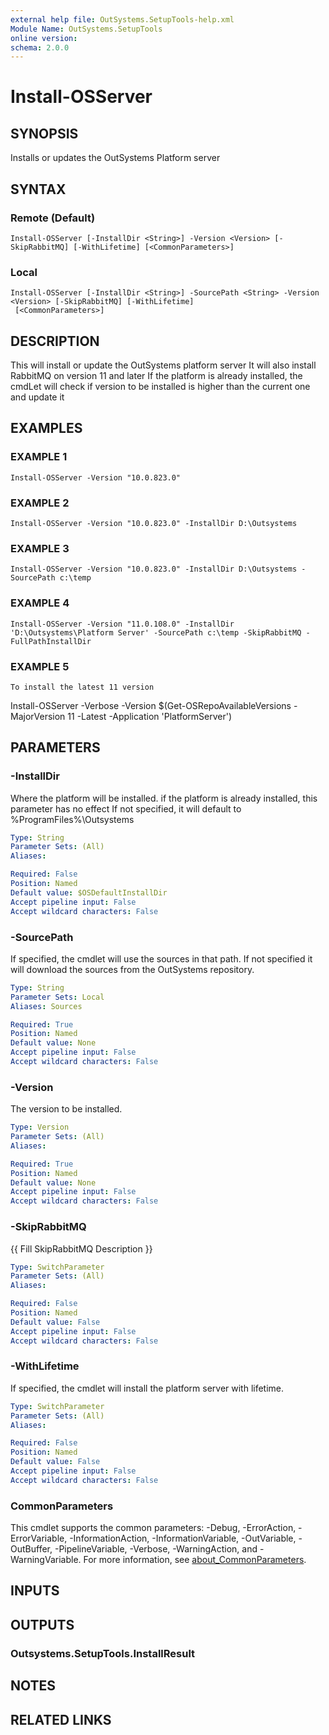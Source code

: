 ```yaml
---
external help file: OutSystems.SetupTools-help.xml
Module Name: OutSystems.SetupTools
online version:
schema: 2.0.0
---
```


# Install-OSServer

## SYNOPSIS
Installs or updates the OutSystems Platform server

## SYNTAX

### Remote (Default)
```
Install-OSServer [-InstallDir <String>] -Version <Version> [-SkipRabbitMQ] [-WithLifetime] [<CommonParameters>]
```

### Local
```
Install-OSServer [-InstallDir <String>] -SourcePath <String> -Version <Version> [-SkipRabbitMQ] [-WithLifetime]
 [<CommonParameters>]
```

## DESCRIPTION
This will install or update the OutSystems platform server
It will also install RabbitMQ on version 11 and later
If the platform is already installed, the cmdLet will check if version to be installed is higher than the current one and update it

## EXAMPLES

### EXAMPLE 1
```
Install-OSServer -Version "10.0.823.0"
```

### EXAMPLE 2
```
Install-OSServer -Version "10.0.823.0" -InstallDir D:\Outsystems
```

### EXAMPLE 3
```
Install-OSServer -Version "10.0.823.0" -InstallDir D:\Outsystems -SourcePath c:\temp
```

### EXAMPLE 4
```
Install-OSServer -Version "11.0.108.0" -InstallDir 'D:\Outsystems\Platform Server' -SourcePath c:\temp -SkipRabbitMQ -FullPathInstallDir
```

### EXAMPLE 5
```
To install the latest 11 version
```

Install-OSServer -Verbose -Version $(Get-OSRepoAvailableVersions -MajorVersion 11 -Latest -Application 'PlatformServer')

## PARAMETERS

### -InstallDir
Where the platform will be installed.
if the platform is already installed, this parameter has no effect
If not specified, it will default to %ProgramFiles%\Outsystems

```yaml
Type: String
Parameter Sets: (All)
Aliases:

Required: False
Position: Named
Default value: $OSDefaultInstallDir
Accept pipeline input: False
Accept wildcard characters: False
```

### -SourcePath
If specified, the cmdlet will use the sources in that path.
If not specified it will download the sources from the OutSystems repository.

```yaml
Type: String
Parameter Sets: Local
Aliases: Sources

Required: True
Position: Named
Default value: None
Accept pipeline input: False
Accept wildcard characters: False
```

### -Version
The version to be installed.

```yaml
Type: Version
Parameter Sets: (All)
Aliases:

Required: True
Position: Named
Default value: None
Accept pipeline input: False
Accept wildcard characters: False
```

### -SkipRabbitMQ
{{ Fill SkipRabbitMQ Description }}

```yaml
Type: SwitchParameter
Parameter Sets: (All)
Aliases:

Required: False
Position: Named
Default value: False
Accept pipeline input: False
Accept wildcard characters: False
```

### -WithLifetime
If specified, the cmdlet will install the platform server with lifetime.

```yaml
Type: SwitchParameter
Parameter Sets: (All)
Aliases:

Required: False
Position: Named
Default value: False
Accept pipeline input: False
Accept wildcard characters: False
```

### CommonParameters
This cmdlet supports the common parameters: -Debug, -ErrorAction, -ErrorVariable, -InformationAction, -InformationVariable, -OutVariable, -OutBuffer, -PipelineVariable, -Verbose, -WarningAction, and -WarningVariable. For more information, see [about_CommonParameters](http://go.microsoft.com/fwlink/?LinkID=113216).

## INPUTS

## OUTPUTS

### Outsystems.SetupTools.InstallResult
## NOTES

## RELATED LINKS
